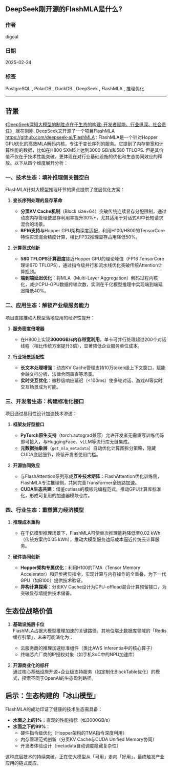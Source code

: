 ## DeepSeek刚开源的FlashMLA是什么?  
          
### 作者          
digoal          
          
### 日期          
2025-02-24          
          
### 标签          
PostgreSQL , PolarDB , DuckDB , DeepSeek , FlashMLA , 推理优化  
          
----          
          
## 背景   
[《DeepSeek深知大模型的制胜点在于生态的构建: 开发者赋能、行业纵深、社会责任》](../202502/20250224_01.md) 就在刚刚, DeepSeek又开源了一个项目FlashMLA https://github.com/deepseek-ai/FlashMLA : FlashMLA是一个针对Hopper GPU优化的高效MLA解码内核，专注于变长序列的服务。它提到了内存带宽和计算性能的数据，比如在H800 SXM5上达到3000 GB/s和580 TFLOPS. 但是其价值不仅在于技术性能突破，更体现在对行业基础设施的优化和生态协同效应的释放。以下从四个维度展开分析：  
  
### 一、技术生态：填补推理侧关键空白  
FlashMLA针对大模型推理环节的痛点提供了底层优化方案：  
1. **变长序列处理的显存革命**    
   - **分页KV Cache机制**（Block size=64）突破传统连续显存分配限制，通过动态内存管理使显存利用率提升30%+，尤其适用于对话式AI中长短请求混合的场景。  
   - **BF16支持**与Hopper GPU架构深度适配，利用H100/H800的TensorCore特性实现混合精度计算，相比FP32推理显存占用降低50%。  
  
2. **计算范式创新**    
   - **580 TFLOPS计算密度**接近Hopper GPU的理论峰值（FP16 TensorCore理论670 TFLOPS），通过指令级并行和流水线优化突破传统Attention计算瓶颈。  
   - **端到端延迟优化**：将MLA（Multi-Layer Aggregation）解码过程内核化，减少CPU-GPU数据传输次数，实测在千亿模型推理中实现端到端延迟降低40%。  
  
### 二、应用生态：解锁产业级服务能力  
项目直接推动大模型落地应用的经济性提升：  
1. **服务密度倍增器**    
   - 在H800上实现**3000GB/s内存带宽利用**，单卡可并行处理超过200个对话线程（相比传统方案提升3倍），显著降低企业服务单位成本。  
  
2. **行业场景适配性**    
   - **长文本处理增强**：动态KV Cache管理支持10万token级上下文窗口，赋能金融文档分析、法律合同审查等场景。  
   - **实时交互优化**：微秒级响应延迟（<100ms）使多轮对话、游戏AI等实时交互场景成为可能。  
  
### 三、开发者生态：构建标准化接口  
项目通过易用性设计加速技术渗透：  
1. **框架友好型接口**    
   - **PyTorch原生支持**（torch.autograd兼容）允许开发者无需重写训练代码即可接入，与HuggingFace、vLLM等流行库无缝集成。  
   - **元数据抽象层**（`get_mla_metadata`）自动优化计算图拆分策略，隐藏CUDA底层细节，降低开发者使用门槛。  
  
2. **开源协同效应**    
   - 与FlashAttention系列形成**互补技术矩阵**：FlashAttention优化训练侧，FlashMLA专注推理侧，共同完善Transformer全链路加速。  
   - **CUDA生态共建**：借鉴cutlass的模板元编程范式，推动GPU计算库标准化，形成可复用的加速器模块仓库。  
  
  
### 四、行业生态：重塑算力经济模型  
1. **推理成本重构**    
   - 在千亿模型推理场景下，FlashMLA可使单次推理能耗降低至0.02 kWh（传统方案约0.05 kWh），推动大模型服务边际成本逼近传统云计算服务。  
  
2. **硬件协同创新**    
   - **Hopper架构专属优化**：利用H100的TMA（Tensor Memory Accelerator）和异步拷贝指令，实现计算与内存操作的全重叠，为下一代GPU（如B100）提供技术验证。  
   - **异构计算探索**：分页KV Cache设计为CPU-offload混合计算预留接口，为突破显存墙提供技术储备。  
  
## 生态位战略价值  
1. **基础设施层卡位**    
   FlashMLA占据大模型推理加速的关键路径，其地位堪比数据库领域的「Redis缓存引擎」，未来可能演化为：  
   - 云服务商的推理加速标准组件（类比AWS Inferentia中的核心算子）  
   - 终端芯片厂商的IP授权对象（如手机SoC中的NPU加速库）  
  
2. **开源商业化的标杆**    
   通过核心基础设施开源+企业级支持服务（如定制化BlockTable优化）的模式，探索不同于OpenAI的生态盈利路径。  
  
## 启示：生态构建的「冰山模型」  
FlashMLA的成功印证了健康的技术生态需具备：  
- **水面之上的1%**：直观的性能指标（如3000GB/s）  
- **水面之下的99%**：    
  - 硬件指令级优化（Hopper架构的TMA指令深度利用）  
  - 内存管理范式创新（分页KV Cache与CUDA Unified Memory协同）  
  - 开发者体验设计（metadata自动调度隐藏复杂性）  
  
这种底层技术的持续突破，正在使大模型从「可用」走向「好用」，最终触发产业应用的链式反应。  
  
